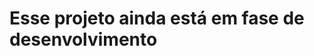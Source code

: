 <h1 align="center>Currency Converte </h1>
<p style="text-align:center">Esse projeto ainda está em fase de desenvolvimento</p>
